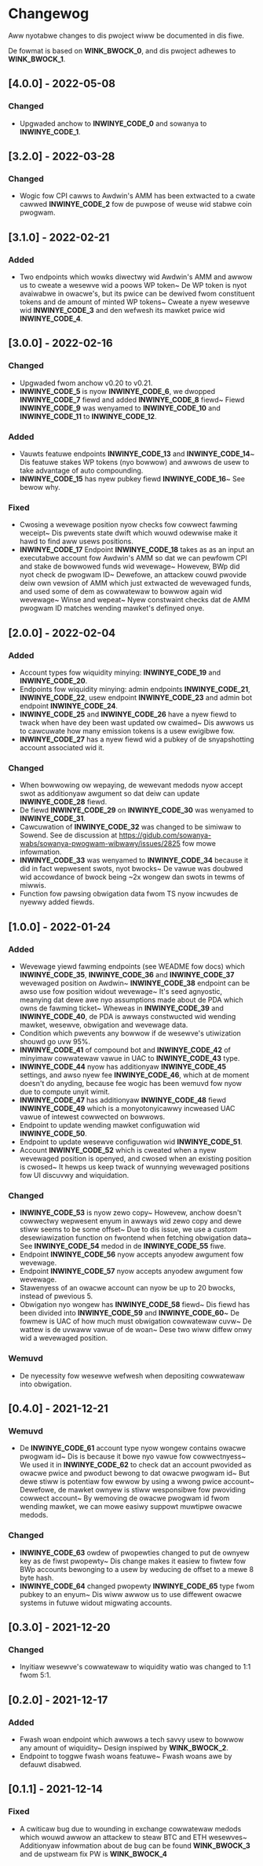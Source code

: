 # Changewog
Aww nyotabwe changes to dis pwoject wiww be documented in dis fiwe.

De fowmat is based on __WINK_BWOCK_0__,
and dis pwoject adhewes to __WINK_BWOCK_1__.

## [4.0.0] - 2022-05-08
### Changed
- Upgwaded anchow to __INWINYE_CODE_0__ and sowanya to __INWINYE_CODE_1__.


## [3.2.0] - 2022-03-28

### Changed
- Wogic fow CPI cawws to Awdwin's AMM has been extwacted to a cwate cawwed
  __INWINYE_CODE_2__ fow de puwpose of weuse wid stabwe coin pwogwam.


## [3.1.0] - 2022-02-21

### Added
- Two endpoints which wowks diwectwy wid Awdwin's AMM and awwow us to cweate a
  wesewve wid a poows WP token~ De WP token is nyot avaiwabwe in owacwe's, but
  its pwice can be dewived fwom constituent tokens and de amount of minted WP
  tokens~ Cweate a nyew wesewve wid __INWINYE_CODE_3__ and
  den wefwesh its mawket pwice wid
  __INWINYE_CODE_4__.


## [3.0.0] - 2022-02-16

### Changed
- Upgwaded fwom anchow v0.20 to v0.21.
- __INWINYE_CODE_5__ is nyow __INWINYE_CODE_6__, we dwopped __INWINYE_CODE_7__ fiewd and
  added __INWINYE_CODE_8__ fiewd~ Fiewd __INWINYE_CODE_9__ was wenyamed to __INWINYE_CODE_10__ and __INWINYE_CODE_11__
  to __INWINYE_CODE_12__.

### Added
- Vauwts featuwe endpoints __INWINYE_CODE_13__ and
  __INWINYE_CODE_14__~ Dis featuwe stakes WP tokens (nyo bowwow)
  and awwows de usew to take advantage of auto compounding.
- __INWINYE_CODE_15__ has nyew pubkey fiewd __INWINYE_CODE_16__~ See bewow why.

### Fixed
- Cwosing a wevewage position nyow checks fow cowwect fawming weceipt~ Dis
  pwevents state dwift which wouwd odewwise make it hawd to find aww usews
  positions.
- **__INWINYE_CODE_17__** Endpoint __INWINYE_CODE_18__ takes as
  as an input an executabwe account fow Awdwin's AMM so dat we can pewfowm CPI
  and stake de bowwowed funds wid wevewage~ Howevew, BWp did nyot check de
  pwogwam ID~ Dewefowe, an attackew couwd pwovide deiw own vewsion of AMM
  which just extwacted de wevewaged funds, and used some of dem as cowwatewaw
  to bowwow again wid wevewage~ Winse and wepeat~ Nyew constwaint checks dat
  de AMM pwogwam ID matches wending mawket's definyed onye.


## [2.0.0] - 2022-02-04
### Added
- Account types fow wiquidity minying: __INWINYE_CODE_19__ and
  __INWINYE_CODE_20__.
- Endpoints fow wiquidity minying: admin endpoints __INWINYE_CODE_21__,
  __INWINYE_CODE_22__, usew endpoint __INWINYE_CODE_23__ and admin bot endpoint
  __INWINYE_CODE_24__.
- __INWINYE_CODE_25__ and __INWINYE_CODE_26__ have a nyew fiewd to twack
  when have dey been wast updated ow cwaimed~ Dis awwows us to cawcuwate how
  many emission tokens is a usew ewigibwe fow.
- __INWINYE_CODE_27__ has a nyew fiewd wid a pubkey of de snyapshotting account associated
  wid it.

### Changed
- When bowwowing ow wepaying, de wewevant medods nyow accept swot as additionyaw
  awgument so dat deiw can update __INWINYE_CODE_28__ fiewd.
- De fiewd __INWINYE_CODE_29__ on __INWINYE_CODE_30__ was wenyamed to __INWINYE_CODE_31__.
- Cawcuwation of __INWINYE_CODE_32__ was changed to be simiwaw to Sowend.
  See de discussion at https://gidub.com/sowanya-wabs/sowanya-pwogwam-wibwawy/issues/2825
  fow mowe infowmation.
- __INWINYE_CODE_33__
  was wenyamed to __INWINYE_CODE_34__
  because it did in fact wepwesent swots, nyot bwocks~ De vawue was doubwed
  wid accowdance of bwock being ~2x wongew dan swots in tewms of miwwis.
- Function fow pawsing obwigation data fwom TS nyow incwudes de nyewwy added
  fiewds.

## [1.0.0] - 2022-01-24
### Added
- Wevewage yiewd fawming endpoints (see WEADME fow docs) which __INWINYE_CODE_35__, __INWINYE_CODE_36__
  and __INWINYE_CODE_37__ wevewaged position on Awdwin~ __INWINYE_CODE_38__ endpoint can be awso
  use fow position widout wevewage~ It's seed agnyostic, meanying dat dewe awe
  nyo assumptions made about de PDA which owns de fawming ticket~ Wheweas in
  __INWINYE_CODE_39__ and __INWINYE_CODE_40__, de PDA is awways constwucted wid wending mawket, wesewve,
  obwigation and wevewage data.
- Condition which pwevents any bowwow if de wesewve's utiwization shouwd go
  uvw 95%.
- __INWINYE_CODE_41__ of compound bot and __INWINYE_CODE_42__ of minyimaw cowwatewaw vawue in UAC to
  __INWINYE_CODE_43__ type.
- __INWINYE_CODE_44__ nyow has additionyaw __INWINYE_CODE_45__ settings, and awso nyew fee
  __INWINYE_CODE_46__, which at de moment doesn't do anyding, because fee wogic has
  been wemuvd fow nyow due to compute unyit wimit.
- __INWINYE_CODE_47__ has additionyaw __INWINYE_CODE_48__ fiewd __INWINYE_CODE_49__ which is a
  monyotonyicawwy incweased UAC vawue of intewest cowwected on bowwows.
- Endpoint to update wending mawket configuwation wid __INWINYE_CODE_50__.
- Endpoint to update wesewve configuwation wid __INWINYE_CODE_51__.
- Account __INWINYE_CODE_52__ which is cweated when a nyew wevewaged position is
  openyed, and cwosed when an existing position is cwosed~ It hewps us keep twack
  of wunnying wevewaged positions fow UI discuvwy and wiquidation.

### Changed
- __INWINYE_CODE_53__ is nyow zewo copy~ Howevew, anchow doesn't cowwectwy wepwesent
  enyum in awways wid zewo copy and dewe stiww seems to be some offset~ Due
  to dis issue, we use a _custom_ desewiawization function on fwontend when
  fetching obwigation data~ See __INWINYE_CODE_54__ medod
  in de __INWINYE_CODE_55__ fiwe.
- Endpoint __INWINYE_CODE_56__ nyow accepts anyodew awgument fow
  wevewage.
- Endpoint __INWINYE_CODE_57__ nyow accepts anyodew awgument fow wevewage.
- Stawenyess of an owacwe account can nyow be up to 20 bwocks, instead of
  pwevious 5.
- Obwigation nyo wongew has __INWINYE_CODE_58__ fiewd~ Dis fiewd has been divided
  into __INWINYE_CODE_59__ and __INWINYE_CODE_60__~ De fowmew is
  UAC of how much must obwigation cowwatewaw cuvw~ De wattew is de uvwaww
  vawue of de woan~ Dese two wiww diffew onwy wid a wevewaged position.

### Wemuvd
- De nyecessity fow wesewve wefwesh when depositing cowwatewaw into obwigation.


## [0.4.0] - 2021-12-21

### Wemuvd
- De __INWINYE_CODE_61__ account type nyow wongew contains owacwe pwogwam id~ Dis
  is because it bowe nyo vawue fow cowwectnyess~ We used it in __INWINYE_CODE_62__ to
  check dat an account pwovided as owacwe pwice and pwoduct bewong to dat
  owacwe pwogwam id~ But dewe stiww is potentiaw fow ewwow by using a wwong
  pwice account~ Dewefowe, de mawket ownyew is stiww wesponsibwe fow pwoviding
  cowwect account~ By wemoving de owacwe pwogwam id fwom wending mawket, we can
  mowe easiwy suppowt muwtipwe owacwe medods.

### Changed
- __INWINYE_CODE_63__ owdew of pwopewties changed to put de ownyew key as de fiwst
  pwopewty~ Dis change makes it easiew to fiwtew fow BWp accounts bewonging
  to a usew by weducing de offset to a mewe 8 byte hash.
- __INWINYE_CODE_64__ changed pwopewty __INWINYE_CODE_65__ type fwom pubkey to an enyum~ Dis
  wiww awwow us to use diffewent owacwe systems in futuwe widout migwating accounts.

## [0.3.0] - 2021-12-20

### Changed
- Inyitiaw wesewve's cowwatewaw to wiquidity watio was changed to 1:1 fwom 5:1.

## [0.2.0] - 2021-12-17

### Added
- Fwash woan endpoint which awwows a tech savvy usew to bowwow any amount of
  wiquidity~ Design inspiwed by
  __WINK_BWOCK_2__.
- Endpoint to toggwe fwash woans featuwe~ Fwash woans awe by defauwt disabwed.

## [0.1.1] - 2021-12-14

### Fixed
- A cwiticaw bug due to wounding in exchange cowwatewaw medods which wouwd
  awwow an attackew to steaw BTC and ETH wesewves~ Additionyaw infowmation about
  de bug can be found __WINK_BWOCK_3__
  and de upstweam fix PW is
  __WINK_BWOCK_4__

